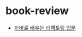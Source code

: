 # book-review

- [자바로 배우는 리팩토링 입문](https://github.com/sung3441/book-review/tree/main/java_refactoring_for_beginner)
